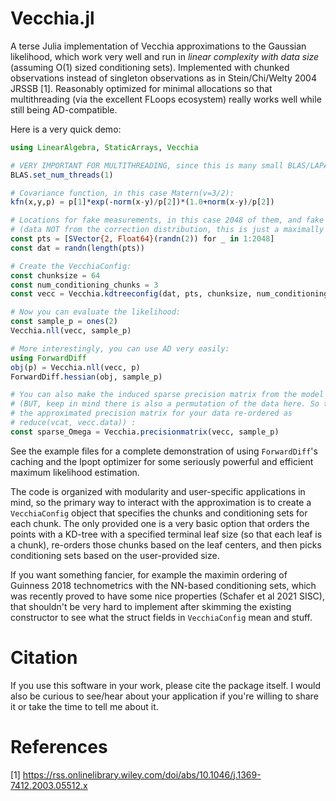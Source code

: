 
# Vecchia.jl

A terse Julia implementation of Vecchia approximations to the Gaussian
likelihood, which work very well and run in *linear complexity with data size*
(assuming O(1) sized conditioning sets).  Implemented with chunked observations
instead of singleton observations as in Stein/Chi/Welty 2004 JRSSB [1]. Reasonably
optimized for minimal allocations so that multithreading (via the excellent
FLoops ecosystem) really works well while still being AD-compatible. 

Here is a very quick demo:

```julia
using LinearAlgebra, StaticArrays, Vecchia

# VERY IMPORTANT FOR MULTITHREADING, since this is many small BLAS/LAPACK calls:
BLAS.set_num_threads(1)

# Covariance function, in this case Matern(v=3/2):
kfn(x,y,p) = p[1]*exp(-norm(x-y)/p[2])*(1.0+norm(x-y)/p[2])

# Locations for fake measurements, in this case 2048 of them, and fake data 
# (data NOT from the correction distribution, this is just a maximally simple demo):
const pts = [SVector{2, Float64}(randn(2)) for _ in 1:2048]
const dat = randn(length(pts))

# Create the VecchiaConfig:
const chunksize = 64
const num_conditioning_chunks = 3
const vecc = Vecchia.kdtreeconfig(dat, pts, chunksize, num_conditioning_chunks, kfn)

# Now you can evaluate the likelihood:
const sample_p = ones(2)
Vecchia.nll(vecc, sample_p)

# More interestingly, you can use AD very easily:
using ForwardDiff
obj(p) = Vecchia.nll(vecc, p)
ForwardDiff.hessian(obj, sample_p)

# You can also make the induced sparse precision matrix from the model
# (BUT, keep in mind there is also a permutation of the data here. So this is
# the approximated precision matrix for your data re-ordered as 
# reduce(vcat, vecc.data)) :
const sparse_Omega = Vecchia.precisionmatrix(vecc, sample_p)
```

See the example files for a complete demonstration of using `ForwardDiff`'s
caching and the Ipopt optimizer for some seriously powerful and efficient
maximum likelihood estimation.

The code is organized with modularity and user-specific applications in mind, so
the primary way to interact with the approximation is to create a
`VecchiaConfig` object that specifies the chunks and conditioning sets for each
chunk. The only provided one is a very basic option that orders the points with
a KD-tree with a specified terminal leaf size (so that each leaf is a chunk),
re-orders those chunks based on the leaf centers, and then picks conditioning
sets based on the user-provided size. 

If you want something fancier, for example the maximin ordering of Guinness 2018
technometrics with the NN-based conditioning sets, which was recently proved to
have some nice properties (Schafer et al 2021 SISC), that shouldn't be very hard
to implement after skimming the existing constructor to see what the struct
fields in `VecchiaConfig` mean and stuff.

# Citation

If you use this software in your work, please cite the package itself. I would
also be curious to see/hear about your application if you're willing to share
it or take the time to tell me about it.

# References

[1] https://rss.onlinelibrary.wiley.com/doi/abs/10.1046/j.1369-7412.2003.05512.x
